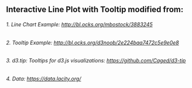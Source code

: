 ## Interactive Line Plot with Tooltip modified from:
###### 1. Line Chart Example: http://bl.ocks.org/mbostock/3883245
###### 2. Tooltip Example: http://bl.ocks.org/d3noob/2e224baa7472c5e9e0e8
###### 3. d3.tip: Tooltips for d3.js visualizations: https://github.com/Caged/d3-tip
###### 4. Data: https://data.lacity.org/ 
